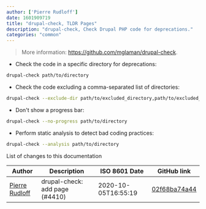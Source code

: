 ```yaml
---
author: ['Pierre Rudloff']
date: 1601909719
title: "drupal-check, TLDR Pages"
description: "drupal-check, Check Drupal PHP code for deprecations."
categories: "common"
---
```

> More information: <https://github.com/mglaman/drupal-check>.

- Check the code in a specific directory for deprecations:

```bash
drupal-check path/to/directory
```

- Check the code excluding a comma-separated list of directories:

```bash
drupal-check --exclude-dir path/to/excluded_directory,path/to/excluded_files/*.php path/to/directory
```

- Don't show a progress bar:

```bash
drupal-check --no-progress path/to/directory
```

- Perform static analysis to detect bad coding practices:

```bash
drupal-check --analysis path/to/directory
```
List of changes to this documentation


Author | Description | ISO 8601 Date | GitHub link
------|-----|-----|-----
[Pierre Rudloff](mailto:50333926+prudloff-insite@users.noreply.github.com) | drupal-check: add page (#4410) | 2020-10-05T16:55:19 | [02f68ba74a44](https://github.com/tldr-pages/tldr/commit/02f68ba74a445f2f5181670efe4041ae1a87b63a)

